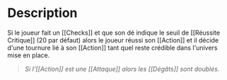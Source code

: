 # Description
Si le joueur fait un [[Checks]] et que son dé indique le seuil de [[Réussite Critique]] (20 par défaut) alors le joueur réussi son [[Action]] et il décide d'une tournure lié à son [[Action]] tant quel reste crédible dans l'univers mise en place.

>*Si l'[[Action]] est une [[Attaque]] alors les [[Dégâts]] sont doublés.*
